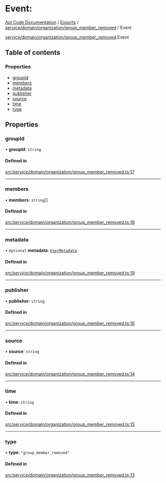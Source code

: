 # Event: 
 
[Api Code Documentation](../README.md) / [Exports](../modules.md) / [service/domain/organization/group\_member\_removed](../modules/service_domain_organization_group_member_removed.md) / Event

[service/domain/organization/group\_member\_removed](../modules/service_domain_organization_group_member_removed.md).Event

## Table of contents

### Properties

- [groupId](service_domain_organization_group_member_removed.Event.md#groupid)
- [members](service_domain_organization_group_member_removed.Event.md#members)
- [metadata](service_domain_organization_group_member_removed.Event.md#metadata)
- [publisher](service_domain_organization_group_member_removed.Event.md#publisher)
- [source](service_domain_organization_group_member_removed.Event.md#source)
- [time](service_domain_organization_group_member_removed.Event.md#time)
- [type](service_domain_organization_group_member_removed.Event.md#type)

## Properties

### groupId

• **groupId**: `string`

#### Defined in

[src/service/domain/organization/group_member_removed.ts:17](https://github.com/openkfw/TruBudget/blob/26ade46/api/src/service/domain/organization/group_member_removed.ts#L17)

___

### members

• **members**: `string`[]

#### Defined in

[src/service/domain/organization/group_member_removed.ts:18](https://github.com/openkfw/TruBudget/blob/26ade46/api/src/service/domain/organization/group_member_removed.ts#L18)

___

### metadata

• `Optional` **metadata**: [`UserMetadata`](../modules/service_domain_metadata.md#usermetadata)

#### Defined in

[src/service/domain/organization/group_member_removed.ts:19](https://github.com/openkfw/TruBudget/blob/26ade46/api/src/service/domain/organization/group_member_removed.ts#L19)

___

### publisher

• **publisher**: `string`

#### Defined in

[src/service/domain/organization/group_member_removed.ts:16](https://github.com/openkfw/TruBudget/blob/26ade46/api/src/service/domain/organization/group_member_removed.ts#L16)

___

### source

• **source**: `string`

#### Defined in

[src/service/domain/organization/group_member_removed.ts:14](https://github.com/openkfw/TruBudget/blob/26ade46/api/src/service/domain/organization/group_member_removed.ts#L14)

___

### time

• **time**: `string`

#### Defined in

[src/service/domain/organization/group_member_removed.ts:15](https://github.com/openkfw/TruBudget/blob/26ade46/api/src/service/domain/organization/group_member_removed.ts#L15)

___

### type

• **type**: ``"group_member_removed"``

#### Defined in

[src/service/domain/organization/group_member_removed.ts:13](https://github.com/openkfw/TruBudget/blob/26ade46/api/src/service/domain/organization/group_member_removed.ts#L13)
